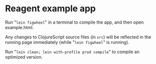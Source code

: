 # Reagent example app

Run "`lein figwheel`" in a terminal to compile the app, and then open example.html.

Any changes to ClojureScript source files (in `src`) will be reflected in the running page immediately (while "`lein figwheel`" is running).

Run "`lein clean; lein with-profile prod compile`" to compile an optimized version.
